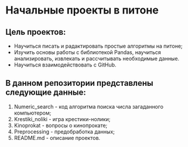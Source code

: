 # Начальные проекты в питоне

## Цель проектов:
- Научиться писать и радактировать простые алгоритмы на питоне;
- Изучить основы работы с библиотекой Pandas, научиться анализировать, извлекать и рассчитывать необходимые данные.
- Научиться взаимодействовать с GitHub.

## В данном репозитории представлены следующие данные:
1. Numeric_search - код алгоритма поиска числа загаданного компьютером;
2. Krestiki_noliki - игра крестики-нолики;
3. Kinoprokat - вопросы о кинопрокате;
4. Preprocessing - предобработка данных;
5. README.md - описание проектов.
